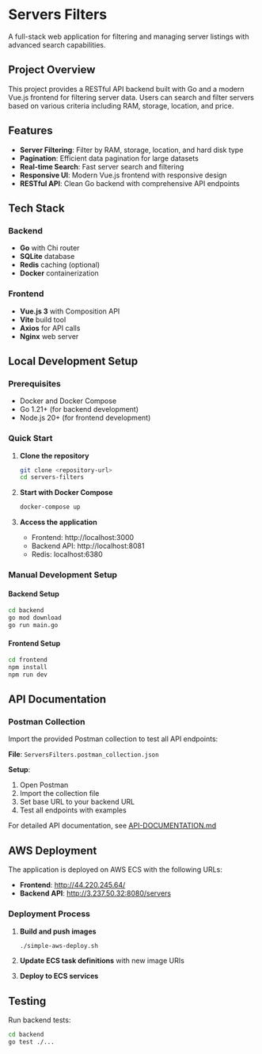 # Servers Filters

A full-stack web application for filtering and managing server listings with advanced search capabilities.

## Project Overview

This project provides a RESTful API backend built with Go and a modern Vue.js frontend for filtering server data. Users can search and filter servers based on various criteria including RAM, storage, location, and price.

## Features

- **Server Filtering**: Filter by RAM, storage, location, and hard disk type
- **Pagination**: Efficient data pagination for large datasets
- **Real-time Search**: Fast server search and filtering
- **Responsive UI**: Modern Vue.js frontend with responsive design
- **RESTful API**: Clean Go backend with comprehensive API endpoints

## Tech Stack

### Backend
- **Go** with Chi router
- **SQLite** database
- **Redis** caching (optional)
- **Docker** containerization

### Frontend
- **Vue.js 3** with Composition API
- **Vite** build tool
- **Axios** for API calls
- **Nginx** web server

## Local Development Setup

### Prerequisites
- Docker and Docker Compose
- Go 1.21+ (for backend development)
- Node.js 20+ (for frontend development)

### Quick Start

1. **Clone the repository**
   ```bash
   git clone <repository-url>
   cd servers-filters
   ```

2. **Start with Docker Compose**
   ```bash
   docker-compose up
   ```

3. **Access the application**
   - Frontend: http://localhost:3000
   - Backend API: http://localhost:8081
   - Redis: localhost:6380

### Manual Development Setup

#### Backend Setup
```bash
cd backend
go mod download
go run main.go
```

#### Frontend Setup
```bash
cd frontend
npm install
npm run dev
```

## API Documentation

### Postman Collection
Import the provided Postman collection to test all API endpoints:

**File**: `ServersFilters.postman_collection.json`

**Setup**:
1. Open Postman
2. Import the collection file
3. Set base URL to your backend URL
4. Test all endpoints with examples

For detailed API documentation, see [API-DOCUMENTATION.md](API-DOCUMENTATION.md)

## AWS Deployment

The application is deployed on AWS ECS with the following URLs:

- **Frontend**: http://44.220.245.64/
- **Backend API**: http://3.237.50.32:8080/servers

### Deployment Process

1. **Build and push images**
   ```bash
   ./simple-aws-deploy.sh
   ```

2. **Update ECS task definitions** with new image URIs
3. **Deploy to ECS services**


## Testing

Run backend tests:
```bash
cd backend
go test ./...
```
